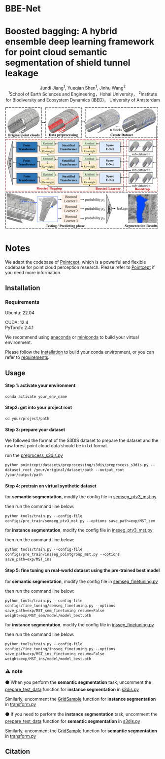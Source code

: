 # BBE-Net

# Boosted bagging: A hybrid ensemble deep learning framework for point cloud semantic segmentation of shield tunnel leakage
<div align="center">
Jundi Jiang</a><sup>1</sup>, Yueqian Shen</a><sup>1</sup>, Jinhu Wang</a><sup>2</sup>

<div align="center">
</a><sup>1</sup>School of Earth Sciences and Engineering，Hohai University， </a><sup>2</sup>Institute for Biodiversity and Ecosystem Dynamics (IBED)， University of Amsterdam

![teaser](./doc/BBE-Net.png)

<div align="left">

# Notes 	
<div align="left">
  
We adapt the codebase of [Pointcept](https://github.com/Pointcept/Pointcept), which  is a powerful and flexible codebase for point cloud perception research. Please refer to [Pointcept](https://github.com/Pointcept/Pointcept) if you need more information.

## Installation
### Requirements
<div align="left">
Ubuntu: 22.04  

CUDA: 12.4  
PyTorch: 2.4.1  

We recommend using [anaconda](https://www.anaconda.com/) or [miniconda](https://docs.anaconda.com/miniconda/) to build your virtual environment.

Please follow the [Installation](https://github.com/Pointcept/Pointcept/tree/main#installation) to build your conda environment, or you can refer to [requirements](./requirements.txt).

## Usage
#### Step 1: activate your environment
```
conda activate your_env_name
```
#### Step2: get into your project root
```
cd your/project/path
```
#### Step 3: prepare your dataset  
We followed the format of the S3DIS dataset to prepare the dataset and the raw forest point cloud data should be in txt format.   

run the [preprocess_s3dis.py](pointcept/datasets/preprocessing/s3dis/preprocess_s3dis.py)
```
python pointcept/datasets/preprocessing/s3dis/preprocess_s3dis.py --dataset_root /your/original/dataset/path --output_root /your/output/path
```
#### Step 4: pretrain on virtual synthetic dataset  
for **semantic segmentation**, modify the config file in [semseg_ptv3_mst.py](configs/pre_train/semseg_ptv3_mst.py)  

then run the command line below:
```
python tools/train.py --config-file configs/pre_train/semseg_ptv3_mst.py --options save_path=exp/MST_sem
```
for **instance segmentation**, modify the config file in [insseg_ptv3_mst.py](configs/pre_train/insseg_pointgroup_mst.py)  

then run the command line below:
```
python tools/train.py --config-file configs/pre_train/insseg_pointgroup_mst.py --options save_path=exp/MST_ins 
```

#### Step 5: fine tuning on real-world dataset using the pre-trained best model
for **semantic segmentation**, modify the config file in [semseg_finetuning.py](configs/fine_tuning/semseg_finetuning.py)  

then run the command line below:
```
python tools/train.py --config-file configs/fine_tuning/semseg_finetuning.py --options save_path=exp/MST_sem_finetuning resume=False weight=exp/MST_sem/model/model_best.pth
```
for **instance segmentation**, modify the config file in [insseg_finetuning.py](configs/fine_tuning/insseg_finetuning.py)   

then run the command line below:
```
python tools/train.py --config-file configs/fine_tuning/insseg_finetuning.py --options save_path=exp/MST_ins_finetuning resume=False weight=exp/MST_ins/model/model_best.pth
```

### :warning: note
 :black_circle: When you perform the **semantic segmentation** task, uncomment the [prepare_test_data](https://github.com/jdjiang312/MST/blob/9ed867e6f0699d790bdf7eb384f5cb04e2c93f4d/pointcept/datasets/s3dis.py#L148-L195) function for **instance segmentation** in [s3dis.py](pointcept/datasets/s3dis.py)  

Similarly, uncomment the [GridSample](https://github.com/jdjiang312/MST/blob/9ed867e6f0699d790bdf7eb384f5cb04e2c93f4d/pointcept/datasets/transform.py#L915-L1042) function for **instance segmentation** in [transform.py](pointcept/datasets/transform.py)  

 :black_circle: If you need to perform the **instance segmentation** task, uncomment the [prepare_test_data](https://github.com/jdjiang312/MST/blob/9ed867e6f0699d790bdf7eb384f5cb04e2c93f4d/pointcept/datasets/s3dis.py#L110-L143) function for **semantic segmentation** in [s3dis.py](pointcept/datasets/s3dis.py)  

Similarly, uncomment the [GridSample](https://github.com/jdjiang312/MST/blob/9ed867e6f0699d790bdf7eb384f5cb04e2c93f4d/pointcept/datasets/transform.py#L771-L910) function for **semantic segmentation** in [transform.py](pointcept/datasets/transform.py)  

## Citation
